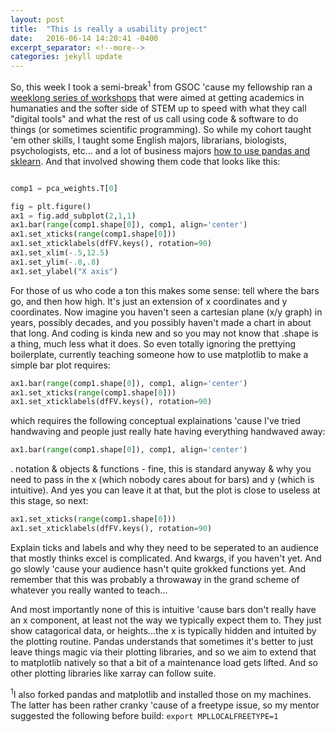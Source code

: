 ```yaml
---
layout: post
title:  "This is really a usability project"
date:   2016-06-14 14:20:41 -0400
excerpt_separator: <!--more-->
categories: jekyll update
---
```


So, this week I took a semi-break<sup>1</sup> from GSOC 'cause my fellowship ran a [weeklong series of workshops](https://gcdigitalfellows.github.io/) that were aimed at getting academics in humanaties and the softer side of STEM up to speed with what they call "digital tools" and what the rest of us call using code & software to do things (or sometimes scientific programming). So while my cohort taught 'em other skills, I taught some English majors, librarians, biologists, psychologists, etc... and a lot of business majors [how to use pandas and sklearn](https://github.com/GCDigitalFellows/gcdri_ts_cat_ml). And that involved showing them code that looks like this:

```python

comp1 = pca_weights.T[0]

fig = plt.figure()
ax1 = fig.add_subplot(2,1,1)
ax1.bar(range(comp1.shape[0]), comp1, align='center')
ax1.set_xticks(range(comp1.shape[0]))
ax1.set_xticklabels(dfFV.keys(), rotation=90)
ax1.set_xlim(-.5,12.5)
ax1.set_ylim(-.8,.8)
ax1.set_ylabel("X axis")
```
<!--more-->
For those of us who code a ton this makes some sense: tell where the bars go, and then how high. It's just an extension of x coordinates and y coordinates. Now imagine you haven't seen a cartesian plane (x/y graph) in years, possibly decades, and you possibly haven't made a chart in about that long. And coding is kinda new and so you may not know that .shape is a thing, much less what it does. So even totally ignoring the prettying boilerplate, currently teaching someone how to use matplotlib to make a simple bar plot requires:

```python
ax1.bar(range(comp1.shape[0]), comp1, align='center')
ax1.set_xticks(range(comp1.shape[0]))
ax1.set_xticklabels(dfFV.keys(), rotation=90)
```

which requires the following conceptual explainations 'cause I've tried handwaving and people just really hate having everything handwaved away:

```python
ax1.bar(range(comp1.shape[0]), comp1, align='center')
```

. notation & objects & functions - fine, this is standard anyway & why you need to pass in the x (which nobody cares about for bars) and y (which is intuitive). And yes you can leave it at that, but the plot is close to useless at this stage, so next:

```python
ax1.set_xticks(range(comp1.shape[0]))
ax1.set_xticklabels(dfFV.keys(), rotation=90)
```
Explain ticks and labels and why they need to be seperated to an audience that mostly thinks excel is complicated. And kwargs, if you haven't yet. And go slowly 'cause your audience hasn't quite grokked functions yet. And remember that this was probably a throwaway in the grand scheme of whatever you really wanted to teach...

And most importantly none of this is intuitive 'cause bars don't really have an x component, at least not the way we typically expect them to. They just show catagorical data, or heights...the x is typically hidden and intuited by the plotting routine. Pandas understands that sometimes it's better to just leave things magic via their plotting libraries, and so we aim to extend that to matplotlib natively so that a bit of a maintenance load gets lifted. And so other plotting libraries like xarray can follow suite. 


<sup>1</sup>I also forked pandas and matplotlib and installed those on my machines. The latter has been rather cranky 'cause of a freetype issue, so my mentor suggested the following before build: `export MPLLOCALFREETYPE=1`
